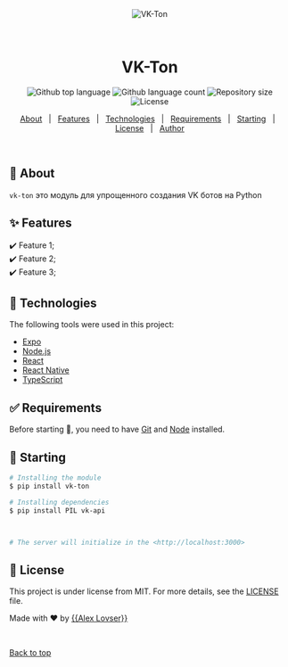 <div align="center" id="top"> 
  <img src="./.github/app.gif" alt="VK-Ton" />

  &#xa0;

  <!-- <a href="https://vkton.netlify.app">Demo</a> -->
</div>

<h1 align="center">VK-Ton</h1>

<p align="center">
  <img alt="Github top language" src="https://img.shields.io/github/languages/top/{{AlexLovser}}/vk-ton?color=56BEB8">

  <img alt="Github language count" src="https://img.shields.io/github/languages/count/{{AlexLovser}}/vk-ton?color=56BEB8">

  <img alt="Repository size" src="https://img.shields.io/github/repo-size/{{AlexLovser}}/vk-ton?color=56BEB8">

  <img alt="License" src="https://img.shields.io/github/license/{{AlexLovser}}/vk-ton?color=56BEB8">

  <!-- <img alt="Github issues" src="https://img.shields.io/github/issues/{{YOUR_GITHUB_USERNAME}}/vk-ton?color=56BEB8" /> -->

  <!-- <img alt="Github forks" src="https://img.shields.io/github/forks/{{YOUR_GITHUB_USERNAME}}/vk-ton?color=56BEB8" /> -->

  <!-- <img alt="Github stars" src="https://img.shields.io/github/stars/{{YOUR_GITHUB_USERNAME}}/vk-ton?color=56BEB8" /> -->
</p>

<!-- Status -->

<!-- <h4 align="center"> 
	🚧  VK Ton 🚀 Under construction...  🚧
</h4> 

<hr> -->

<p align="center">
  <a href="#dart-about">About</a> &#xa0; | &#xa0; 
  <a href="#sparkles-features">Features</a> &#xa0; | &#xa0;
  <a href="#rocket-technologies">Technologies</a> &#xa0; | &#xa0;
  <a href="#white_check_mark-requirements">Requirements</a> &#xa0; | &#xa0;
  <a href="#checkered_flag-starting">Starting</a> &#xa0; | &#xa0;
  <a href="#memo-license">License</a> &#xa0; | &#xa0;
  <a href="https://github.com/{{AlexLovser}}" target="_blank">Author</a>
</p>

<br>

## :dart: About ##

`vk-ton` это модуль для упрощенного создания VK ботов на Python

## :sparkles: Features ##

:heavy_check_mark: Feature 1;\
:heavy_check_mark: Feature 2;\
:heavy_check_mark: Feature 3;

## :rocket: Technologies ##

The following tools were used in this project:

- [Expo](https://expo.io/)
- [Node.js](https://nodejs.org/en/)
- [React](https://pt-br.reactjs.org/)
- [React Native](https://reactnative.dev/)
- [TypeScript](https://www.typescriptlang.org/)

## :white_check_mark: Requirements ##

Before starting :checkered_flag:, you need to have [Git](https://git-scm.com) and [Node](https://nodejs.org/en/) installed.

## :checkered_flag: Starting ##

```bash
# Installing the module
$ pip install vk-ton

# Installing dependencies
$ pip install PIL vk-api



# The server will initialize in the <http://localhost:3000>
```

## :memo: License ##

This project is under license from MIT. For more details, see the [LICENSE](LICENSE.md) file.


Made with :heart: by <a href="https://github.com/{{AlexLovser}}" target="_blank">{{Alex Lovser}}</a>

&#xa0;

<a href="#top">Back to top</a>
